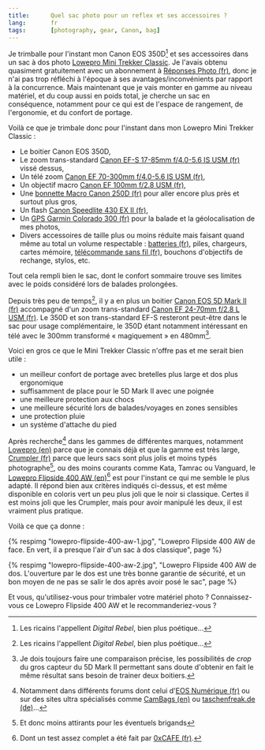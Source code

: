 ```yaml
---
title:      Quel sac photo pour un reflex et ses accessoires ?
lang:       fr
tags:       [photography, gear, Canon, bag]
---
```


Je trimballe pour l'instant mon Canon EOS 350D[^1] et ses accessoires dans un sac à dos photo [Lowepro Mini Trekker Classic](http://www.google.fr/images?hl=fr&q=lowepro+Mini+Trekker+Classic). Je l'avais obtenu quasiment gratuitement avec un abonnement à [Réponses Photo (fr)](http://fr.wikipedia.org/wiki/R%C3%A9ponses_Photo), donc je n'ai pas trop réfléchi à l'époque à ses avantages/inconvénients par rapport à la concurrence. Mais maintenant que je vais monter en gamme au niveau matériel, et du coup aussi en poids total, je cherche un sac en conséquence, notamment pour ce qui est de l'espace de rangement, de l'ergonomie, et du confort de portage.


[^1]: Les ricains l'appellent *Digital Rebel*, bien plus poétique…

Voilà ce que je trimbale donc pour l'instant dans mon Lowepro Mini Trekker Classic :

- Le boitier Canon EOS 350D,
- Le zoom trans-standard [Canon EF-S 17-85mm f/4.0-5.6 IS USM (fr)](http://www.amazon.fr/dp/B0002XNRG4/gasteroprod-21) vissé dessus,
- Un télé zoom [Canon EF 70-300mm f/4.0-5.6 IS USM (fr)](http://www.amazon.fr/dp/B000B84KB6/gasteroprod-21),
- Un objectif macro [Canon EF 100mm f/2.8 USM (fr)](http://www.amazon.fr/dp/B00005KHRX/gasteroprod-21),
- Une [bonnette Macro Canon 250D (fr)](http://www.amazon.fr/dp/B00008AZZI/gasteroprod-21) pour aller encore plus près et surtout plus gros,
- Un flash [Canon Speedlite 430 EX II (fr)](http://www.amazon.fr/dp/B001AXFV5A/gasteroprod-21),
- Un [GPS Garmin Colorado 300 (fr)](http://www.amazon.fr/dp/B0012XKCXO/gasteroprod-21) pour la balade et la géolocalisation de mes photos,
- Divers accessoires de taille plus ou moins réduite mais faisant quand même au total un volume respectable : [batteries (fr)](http://www.amazon.fr/dp/B000ZNY2O2/gasteroprod-21), piles, chargeurs, cartes mémoire, [télécommande sans fil (fr)](http://www.amazon.fr/dp/B00005LLPA/gasteroprod-21), bouchons d'objectifs de rechange, stylos, etc.

Tout cela rempli bien le sac, dont le confort sommaire trouve ses limites avec le poids considéré lors de balades prolongées.

Depuis très peu de temps[^1], il y a en plus un boitier [Canon EOS 5D Mark II (fr)](http://www.amazon.fr/dp/B001G7PBIC/gasteroprod-21) accompagné d'un zoom trans-standard [Canon EF 24-70mm f/2.8 L USM (fr)](http://www.amazon.fr/dp/B00007EE8M). Le 350D et son trans-standard EF-S resteront peut-être dans le sac pour usage complémentaire, le 350D étant notamment intéressant en télé avec le 300mm transformé « magiquement » en 480mm[^2].

Voici en gros ce que le Mini Trekker Classic n'offre pas et me serait bien utile :

- un meilleur confort de portage avec bretelles plus large et dos plus ergonomique
- suffisamment de place pour le 5D Mark II avec une poignée
- une meilleure protection aux chocs
- une meilleure sécurité lors de balades/voyages en zones sensibles
- une protection pluie
- un système d'attache du pied

Après recherche[^3] dans les gammes de différentes marques, notamment [Lowepro (en)](http://www.lowepro.com/) parce que je connais déjà et que la gamme est très large, [Crumpler (fr)](http://www.crumpler.fr/?categroy=Photo_Bags&page=products&category=3) parce que leurs sacs sont plus jolis et moins typés photographe[^4], ou des moins courants comme Kata, Tamrac ou Vanguard, le [Lowepro Flipside 400 AW (en)](http://products.lowepro.com/product/Flipside-400%20AW,2116.htm)[^5] est pour l'instant ce qui me semble le plus adapté. Il répond bien aux critères indiqués ci-dessus, et est même disponible en coloris vert un peu plus joli que le noir si classique. Certes il est moins joli que les Crumpler, mais pour avoir manipulé les deux, il est vraiment plus pratique.

Voilà ce que ça donne :

{% respimg "lowepro-flipside-400-aw-1.jpg", "Lowepro Flipside 400 AW de face. En vert, il a presque l'air d'un sac à dos classique", page %}

{% respimg "lowepro-flipside-400-aw-2.jpg", "Lowepro Flipside 400 AW de dos. L'ouverture par le dos est une très bonne garantie de sécurité, et un bon moyen de ne pas se salir le dos après avoir posé le sac", page %}


Et vous, qu'utilisez-vous pour trimbaler votre matériel photo ? Connaissez-vous ce Lowepro Flipside 400 AW et le recommanderiez-vous ?



[^1]: Canon a du mal à livrer ses distributeurs, mais le Père Noël l'a peut-être aidé à améliorer sa logistique…

[^2]: Je dois toujours faire une comparaison précise, les possibilités de *crop* du gros capteur du 5D Mark II permettant sans doute d'obtenir en fait le même résultat sans besoin de trainer deux boitiers.

[^3]: Notamment dans différents forums dont celui d'[EOS Numérique (fr)](http://www.eos-numerique.com/forums/f35/sacs-photo-les-marques-et-modeles-vos-avis-et-commentaires-50504/) ou sur des sites ultra spécialisés comme [CamBags (en)](http://www.cambags.com/camera_bag_mainpage.htm) ou [taschenfreak.de (de)](http://taschenfreak.de/indexliste.htm)…

[^4]: Et donc moins attirants pour les éventuels brigands

[^5]: Dont un test assez complet a été fait par [0xCAFE (fr)](http://bloguedegeek.net/2008/10/28/lowepro-flipside-400-aw-sac-a-dos-pour-photographe-evaluation/).
